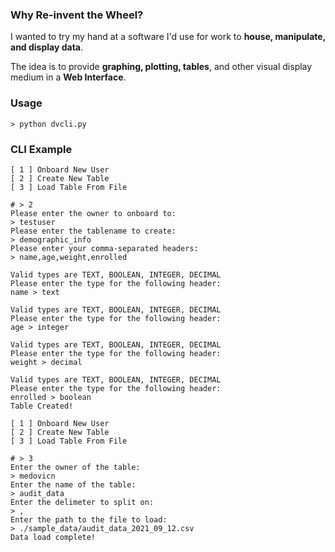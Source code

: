 ### Why Re-invent the Wheel? ###

I wanted to try my hand at a software I'd use for work to **house, manipulate, and display data**.

The idea is to provide **graphing, plotting, tables**, and other visual display medium in a **Web Interface**.

### Usage ###

```
> python dvcli.py
```

### CLI Example ###

```
[ 1 ] Onboard New User
[ 2 ] Create New Table
[ 3 ] Load Table From File

# > 2
Please enter the owner to onboard to:
> testuser
Please enter the tablename to create:
> demographic_info
Please enter your comma-separated headers:
> name,age,weight,enrolled

Valid types are TEXT, BOOLEAN, INTEGER, DECIMAL
Please enter the type for the following header:
name > text

Valid types are TEXT, BOOLEAN, INTEGER, DECIMAL
Please enter the type for the following header:
age > integer

Valid types are TEXT, BOOLEAN, INTEGER, DECIMAL
Please enter the type for the following header:
weight > decimal

Valid types are TEXT, BOOLEAN, INTEGER, DECIMAL
Please enter the type for the following header:
enrolled > boolean
Table Created!	
```

```
[ 1 ] Onboard New User
[ 2 ] Create New Table
[ 3 ] Load Table From File

# > 3
Enter the owner of the table:
> medovicn
Enter the name of the table:
> audit_data
Enter the delimeter to split on:
> ,
Enter the path to the file to load:
> ./sample_data/audit_data_2021_09_12.csv
Data load complete!
```
